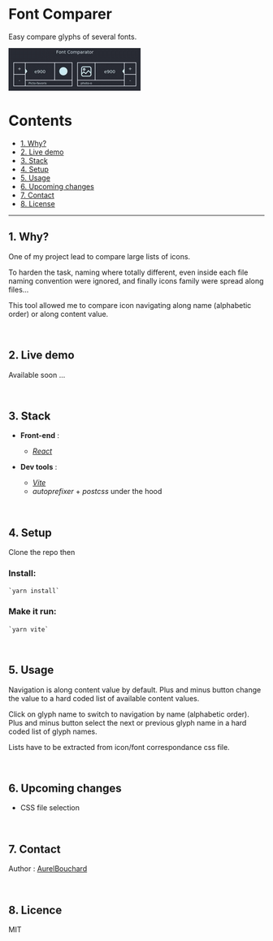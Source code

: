# Font Comparer

Easy compare glyphs of several fonts.

![Font comparer Demo](user_guide/demo.gif)

Contents
========

* [1. Why?](#why)
* [2. Live demo](#demo)
* [3. Stack](#stack)
* [4. Setup](#setup)
* [5. Usage](#usage)
* [6. Upcoming changes](#upcoming)
* [7. Contact](#contact)
* [8. License](#license)

------------
<a name="why"></a>
## 1. Why?

One of my project lead to compare large lists of icons.

To harden the task, naming where totally different, even inside each file naming convention were ignored, and finally icons family were spread along files...

This tool allowed me to compare icon navigating along name (alphabetic order) or along content value.

<br />


<a name="demo"></a>
## 2. Live demo

Available soon ...


<br />


<a name="stack"></a>
## 3. Stack

- **Front-end** :
  * [*React*](https://reactjs.org "reactjs.org")


- **Dev tools** :
  * [*Vite*](https://vitejs.dev/ "vitejs.dev")
  * *autoprefixer* + *postcss* under the hood


<br />


<a name="setup"></a>
## 4. Setup
Clone the repo then

### Install:

    `yarn install`

### Make it run:

    `yarn vite`


<br />


<a name="usage"></a>
## 5. Usage

Navigation is along content value by default. Plus and minus button change the value to a hard coded list of available content values.

Click on glyph name to switch to navigation by name (alphabetic order). Plus and minus button select the next or previous glyph name in a hard coded list of glyph names.

Lists have to be extracted from icon/font correspondance css file.


<br />


<a name="upcoming"></a>
## 6. Upcoming changes
+ CSS file selection


<br />


<a name="contact"></a>
## 7. Contact
Author : [AurelBouchard](mailto:au.bouchard@gmail.com)


<br />


<a name="licence"></a>
## 8. Licence
MIT

